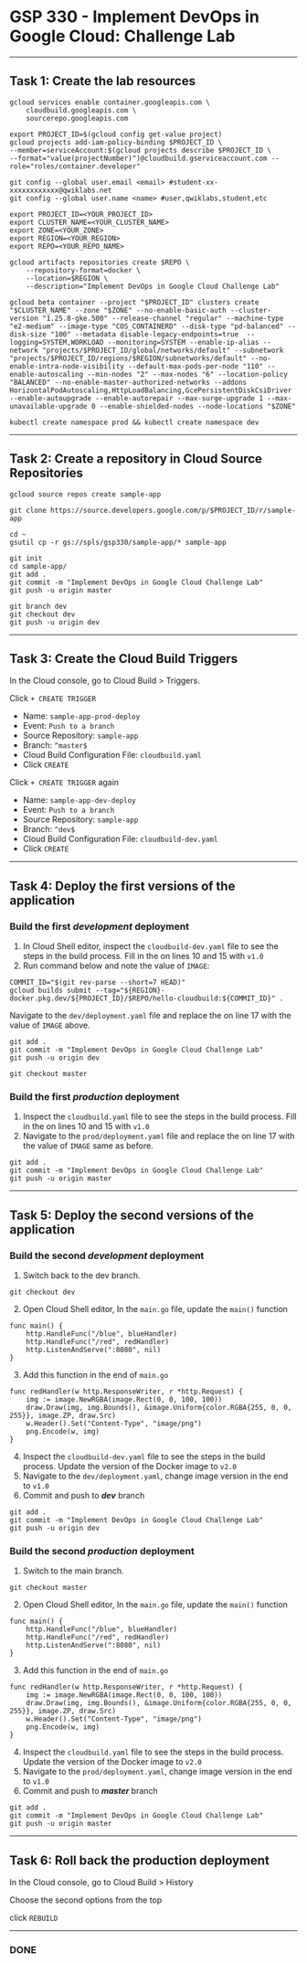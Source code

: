 # GSP 330 - Implement DevOps in Google Cloud: Challenge Lab
-----------------------------------------------------------------------------------------------------------------------------------------------------------------
## Task 1: Create the lab resources

```
gcloud services enable container.googleapis.com \
    cloudbuild.googleapis.com \
    sourcerepo.googleapis.com
```
```    
export PROJECT_ID=$(gcloud config get-value project)
gcloud projects add-iam-policy-binding $PROJECT_ID \
--member=serviceAccount:$(gcloud projects describe $PROJECT_ID \
--format="value(projectNumber)")@cloudbuild.gserviceaccount.com --role="roles/container.developer"
```
```
git config --global user.email <email> #student-xx-xxxxxxxxxxxx@qwiklabs.net
git config --global user.name <name> #user,qwiklabs,student,etc
```
```
export PROJECT_ID=<YOUR_PROJECT_ID>
export CLUSTER_NAME=<YOUR_CLUSTER_NAME>
export ZONE=<YOUR_ZONE>
export REGION=<YOUR_REGION>
export REPO=<YOUR_REPO_NAME>
```
```
gcloud artifacts repositories create $REPO \
    --repository-format=docker \
    --location=$REGION \
    --description="Implement DevOps in Google Cloud Challenge Lab"
```
```
gcloud beta container --project "$PROJECT_ID" clusters create "$CLUSTER_NAME" --zone "$ZONE" --no-enable-basic-auth --cluster-version "1.25.8-gke.500" --release-channel "regular" --machine-type "e2-medium" --image-type "COS_CONTAINERD" --disk-type "pd-balanced" --disk-size "100" --metadata disable-legacy-endpoints=true  --logging=SYSTEM,WORKLOAD --monitoring=SYSTEM --enable-ip-alias --network "projects/$PROJECT_ID/global/networks/default" --subnetwork "projects/$PROJECT_ID/regions/$REGION/subnetworks/default" --no-enable-intra-node-visibility --default-max-pods-per-node "110" --enable-autoscaling --min-nodes "2" --max-nodes "6" --location-policy "BALANCED" --no-enable-master-authorized-networks --addons HorizontalPodAutoscaling,HttpLoadBalancing,GcePersistentDiskCsiDriver --enable-autoupgrade --enable-autorepair --max-surge-upgrade 1 --max-unavailable-upgrade 0 --enable-shielded-nodes --node-locations "$ZONE"
```
```
kubectl create namespace prod && kubectl create namespace dev
```
-----------------------------------------------------------------------------------------------------------------------------------------------------------------
## Task 2: Create a repository in Cloud Source Repositories

```
gcloud source repos create sample-app
```
```
git clone https://source.developers.google.com/p/$PROJECT_ID/r/sample-app
```
```
cd ~
gsutil cp -r gs://spls/gsp330/sample-app/* sample-app
```
```
git init
cd sample-app/
git add .
git commit -m "Implement DevOps in Google Cloud Challenge Lab" 
git push -u origin master
```
```
git branch dev
git checkout dev
git push -u origin dev
```

-----------------------------------------------------------------------------------------------------------------------------------------------------------------
## Task 3: Create the Cloud Build Triggers

In the Cloud console, go to Cloud Build > Triggers.

Click `+ CREATE TRIGGER`  
* Name: `sample-app-prod-deploy`  
* Event: `Push to a branch`  
* Source Repository: `sample-app`  
* Branch: `^master$`  
* Cloud Build Configuration File: `cloudbuild.yaml`  
* Click `CREATE`  

Click `+ CREATE TRIGGER` again  
* Name: `sample-app-dev-deploy`  
* Event: `Push to a branch`  
* Source Repository: `sample-app`  
* Branch: `^dev$`  
* Cloud Build Configuration File: `cloudbuild-dev.yaml`  
* Click `CREATE`  
--------------------------------------------------------------------------------------------------------------------------------------------------------------
## Task 4: Deploy the first versions of the application

### Build the first ***development*** deployment

01. In Cloud Shell editor, inspect the `cloudbuild-dev.yaml` file to see the steps in the build process. Fill in the <version> on lines 10 and 15 with `v1.0`  
02. Run command below and note the value of `IMAGE`:  
```
COMMIT_ID="$(git rev-parse --short=7 HEAD)"
gcloud builds submit --tag="${REGION}-docker.pkg.dev/${PROJECT_ID}/$REPO/hello-cloudbuild:${COMMIT_ID}" .
```
Navigate to the `dev/deployment.yaml` file and replace the <todo> on line 17 with the value of `IMAGE` above.

```
git add .
git commit -m "Implement DevOps in Google Cloud Challenge Lab" 
git push -u origin dev
```
  
  
```
git checkout master
```

  
### Build the first ***production*** deployment

01. Inspect the `cloudbuild.yaml` file to see the steps in the build process. Fill in the <version> on lines 10 and 15 with `v1.0`  
02. Navigate to the `prod/deployment.yaml` file and replace the <todo> on line 17 with the value of `IMAGE` same as before.

```
git add .
git commit -m "Implement DevOps in Google Cloud Challenge Lab" 
git push -u origin master
```

--------------------------------------------------------------------------------------------------------------------------------------------------------------
## Task 5: Deploy the second versions of the application

### Build the second ***development*** deployment
01. Switch back to the dev branch.
```
git checkout dev
```
02. Open Cloud Shell editor, In the `main.go` file, update the `main()` function 
```
func main() {
	http.HandleFunc("/blue", blueHandler)
	http.HandleFunc("/red", redHandler)
	http.ListenAndServe(":8080", nil)
}
```
03. Add this function in the end of `main.go`
```
func redHandler(w http.ResponseWriter, r *http.Request) {
	img := image.NewRGBA(image.Rect(0, 0, 100, 100))
	draw.Draw(img, img.Bounds(), &image.Uniform{color.RGBA{255, 0, 0, 255}}, image.ZP, draw.Src)
	w.Header().Set("Content-Type", "image/png")
	png.Encode(w, img)
}
```
04. Inspect the `cloudbuild-dev.yaml` file to see the steps in the build process. Update the version of the Docker image to `v2.0`  
05. Navigate to the `dev/deployment.yaml`, change image version in the end to `v1.0`
06. Commit and push to ***dev*** branch
```
git add .
git commit -m "Implement DevOps in Google Cloud Challenge Lab" 
git push -u origin dev
```
  
### Build the second ***production*** deployment
01. Switch to the main branch.
```
git checkout master
```
02. Open Cloud Shell editor, In the `main.go` file, update the `main()` function
```
func main() {
	http.HandleFunc("/blue", blueHandler)
	http.HandleFunc("/red", redHandler)
	http.ListenAndServe(":8080", nil)
}
```
03. Add this function in the end of `main.go`
```
func redHandler(w http.ResponseWriter, r *http.Request) {
	img := image.NewRGBA(image.Rect(0, 0, 100, 100))
	draw.Draw(img, img.Bounds(), &image.Uniform{color.RGBA{255, 0, 0, 255}}, image.ZP, draw.Src)
	w.Header().Set("Content-Type", "image/png")
	png.Encode(w, img)
}
```
04. Inspect the `cloudbuild.yaml` file to see the steps in the build process. Update the version of the Docker image to `v2.0`  
05. Navigate to the `prod/deployment.yaml`, change image version in the end to `v1.0`
06. Commit and push to ***master*** branch
```
git add .
git commit -m "Implement DevOps in Google Cloud Challenge Lab" 
git push -u origin master
```

--------------------------------------------------------------------------------------------------------------------------------------------------------------
## Task 6: Roll back the production deployment

In the Cloud console, go to Cloud Build > History  

Choose the second options from the top  

click `REBUILD`  

--------------------------------------------------------------------------------------------------------------------------------------------------------------
### DONE
